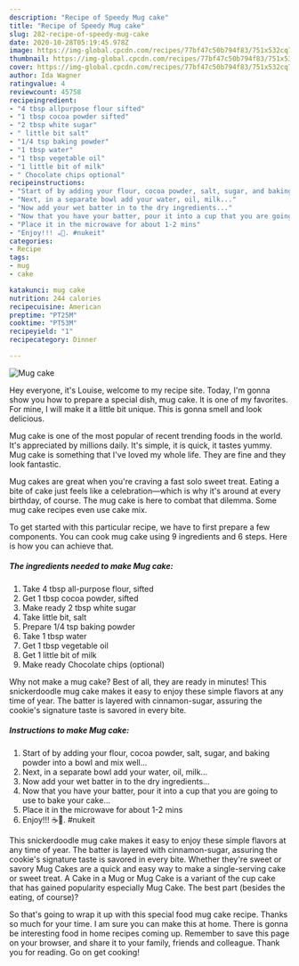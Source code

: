 ```yaml
---
description: "Recipe of Speedy Mug cake"
title: "Recipe of Speedy Mug cake"
slug: 282-recipe-of-speedy-mug-cake
date: 2020-10-28T05:19:45.978Z
image: https://img-global.cpcdn.com/recipes/77bf47c50b794f83/751x532cq70/mug-cake-recipe-main-photo.jpg
thumbnail: https://img-global.cpcdn.com/recipes/77bf47c50b794f83/751x532cq70/mug-cake-recipe-main-photo.jpg
cover: https://img-global.cpcdn.com/recipes/77bf47c50b794f83/751x532cq70/mug-cake-recipe-main-photo.jpg
author: Ida Wagner
ratingvalue: 4
reviewcount: 45758
recipeingredient:
- "4 tbsp allpurpose flour sifted"
- "1 tbsp cocoa powder sifted"
- "2 tbsp white sugar"
- " little bit salt"
- "1/4 tsp baking powder"
- "1 tbsp water"
- "1 tbsp vegetable oil"
- "1 little bit of milk"
- " Chocolate chips optional"
recipeinstructions:
- "Start of by adding your flour, cocoa powder, salt, sugar, and baking powder into a bowl and mix well..."
- "Next, in a separate bowl add your water, oil, milk..."
- "Now add your wet batter in to the dry ingredients..."
- "Now that you have your batter, pour it into a cup that you are going to use to bake your cake..."
- "Place it in the microwave for about 1-2 mins"
- "Enjoy!!! ☕️🎂. #nukeit"
categories:
- Recipe
tags:
- mug
- cake

katakunci: mug cake 
nutrition: 244 calories
recipecuisine: American
preptime: "PT25M"
cooktime: "PT53M"
recipeyield: "1"
recipecategory: Dinner

---
```



![Mug cake](https://img-global.cpcdn.com/recipes/77bf47c50b794f83/751x532cq70/mug-cake-recipe-main-photo.jpg)

Hey everyone, it's Louise, welcome to my recipe site. Today, I'm gonna show you how to prepare a special dish, mug cake. It is one of my favorites. For mine, I will make it a little bit unique. This is gonna smell and look delicious.

Mug cake is one of the most popular of recent trending foods in the world. It's appreciated by millions daily. It's simple, it is quick, it tastes yummy. Mug cake is something that I've loved my whole life. They are fine and they look fantastic.

Mug cakes are great when you&#39;re craving a fast solo sweet treat. Eating a bite of cake just feels like a celebration—which is why it&#39;s around at every birthday, of course. The mug cake is here to combat that dilemma. Some mug cake recipes even use cake mix.


To get started with this particular recipe, we have to first prepare a few components. You can cook mug cake using 9 ingredients and 6 steps. Here is how you can achieve that.

<!--inarticleads1-->

##### The ingredients needed to make Mug cake:

1. Take 4 tbsp all-purpose flour, sifted
1. Get 1 tbsp cocoa powder, sifted
1. Make ready 2 tbsp white sugar
1. Take  little bit, salt
1. Prepare 1/4 tsp baking powder
1. Take 1 tbsp water
1. Get 1 tbsp vegetable oil
1. Get 1 little bit of milk
1. Make ready  Chocolate chips (optional)


Why not make a mug cake? Best of all, they are ready in minutes! This snickerdoodle mug cake makes it easy to enjoy these simple flavors at any time of year. The batter is layered with cinnamon-sugar, assuring the cookie&#39;s signature taste is savored in every bite. 

<!--inarticleads2-->

##### Instructions to make Mug cake:

1. Start of by adding your flour, cocoa powder, salt, sugar, and baking powder into a bowl and mix well...
1. Next, in a separate bowl add your water, oil, milk...
1. Now add your wet batter in to the dry ingredients...
1. Now that you have your batter, pour it into a cup that you are going to use to bake your cake...
1. Place it in the microwave for about 1-2 mins
1. Enjoy!!! ☕️🎂. #nukeit


This snickerdoodle mug cake makes it easy to enjoy these simple flavors at any time of year. The batter is layered with cinnamon-sugar, assuring the cookie&#39;s signature taste is savored in every bite. Whether they&#39;re sweet or savory Mug Cakes are a quick and easy way to make a single-serving cake or sweet treat. A Cake in a Mug or Mug Cake is a variant of the cup cake that has gained popularity especially Mug Cake. The best part (besides the eating, of course)? 

So that's going to wrap it up with this special food mug cake recipe. Thanks so much for your time. I am sure you can make this at home. There is gonna be interesting food in home recipes coming up. Remember to save this page on your browser, and share it to your family, friends and colleague. Thank you for reading. Go on get cooking!
